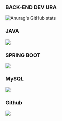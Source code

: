 ### BACK-END DEV URA

![Anurag's GitHub stats](https://github-readme-stats.vercel.app/api?https://gist.github.com/elwlxjf2025=anuraghazra&show_icons=true&theme=radical)

### JAVA
<img src="https://img.shields.io/badge/JAVA-AE445A?style=for-the-badge&logo=Java&logoColor=white">

### SPRING BOOT
<img src="https://img.shields.io/badge/Spring boot-3776AB?style=for-the-badge&logo=Spring boot&logoColor=white">

### MySQL
<img src="https://img.shields.io/badge/mysql-4479A1?style=for-the-badge&logo=mysql&logoColor=white">

### Github
<img src="https://img.shields.io/badge/github-181717?style=for-the-badge&logo=github&logoColor=white">
